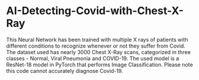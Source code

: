 # AI-Detecting-Covid-with-Chest-X-Ray
This Neural Network has been trained with multiple X rays of patients with different conditions to recognize whenever or not they suffer from Covid.
The dataset used has nearly 3000 Chest X-Ray scans, categorized in three classes - Normal, Viral Pneumonia and COVID-19.
The used model is a ResNet-18 model in PyTorch that performs Image Classification.
Please note this code cannot accurately diagnose Covid-19.

